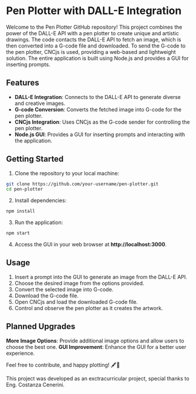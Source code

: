 # Pen Plotter with DALL-E Integration

Welcome to the Pen Plotter GitHub repository! This project combines the power of the DALL-E API with a pen plotter to create unique and artistic drawings. The code contacts the DALL-E API to fetch an image, which is then converted into a G-code file and downloaded. To send the G-code to the pen plotter, CNCjs is used, providing a web-based and lightweight solution. The entire application is built using Node.js and provides a GUI for inserting prompts.

## Features

- **DALL-E Integration**: Connects to the DALL-E API to generate diverse and creative images.
- **G-code Conversion**: Converts the fetched image into G-code for the pen plotter.
- **CNCjs Integration**: Uses CNCjs as the G-code sender for controlling the pen plotter.
- **Node.js GUI**: Provides a GUI for inserting prompts and interacting with the application.

## Getting Started

1. Clone the repository to your local machine:

```bash
git clone https://github.com/your-username/pen-plotter.git
cd pen-plotter
```
2. Install dependencies:
```bash
npm install
```

3. Run the application:
```bash
npm start
```

4. Access the GUI in your web browser at **http://localhost:3000**.

## Usage

1. Insert a prompt into the GUI to generate an image from the DALL-E API.
2. Choose the desired image from the options provided.
3. Convert the selected image into G-code.
4. Download the G-code file.
5. Open CNCjs and load the downloaded G-code file.
6. Control and observe the pen plotter as it creates the artwork.

## Planned Upgrades
**More Image Options**: Provide additional image options and allow users to choose the best one.
**GUI Improvement**: Enhance the GUI for a better user experience.


Feel free to contribute, and happy plotting! 🖋️🎨

This project was developed as an exctracurricular project, special thanks to Eng. Costanza Cenerini.       

